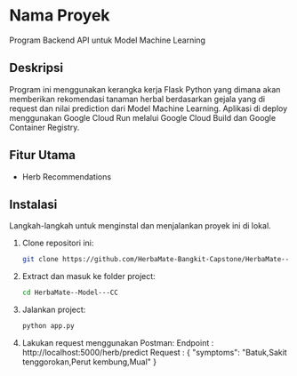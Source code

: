 # Nama Proyek

Program Backend API untuk Model Machine Learning
## Deskripsi

Program ini menggunakan kerangka kerja Flask Python yang dimana akan memberikan rekomendasi tanaman herbal berdasarkan gejala yang di request dan nilai prediction dari Model Machine Learning.
Aplikasi di deploy menggunakan Google Cloud Run melalui Google Cloud Build dan Google Container Registry.

## Fitur Utama

- Herb Recommendations
  
## Instalasi

Langkah-langkah untuk menginstal dan menjalankan proyek ini di lokal.

1. Clone repositori ini:
   ```bash
   git clone https://github.com/HerbaMate-Bangkit-Capstone/HerbaMate--Model---CC.git

2. Extract dan masuk ke folder project:
   ```bash
   cd HerbaMate--Model---CC

3. Jalankan project:
   ```bash
   python app.py

4. Lakukan request menggunakan Postman:
   Endpoint  : http://localhost:5000/herb/predict
   Request   :
     {
        "symptoms": "Batuk,Sakit tenggorokan,Perut kembung,Mual"
     }


